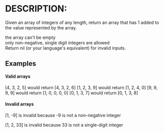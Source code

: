 # DESCRIPTION:
Given an array of integers of any length, return an array that has 1 added to the value represented by the array.

the array can't be empty  
only non-negative, single digit integers are allowed  
Return nil (or your language's equivalent) for invalid inputs.  

## Examples  
#### Valid arrays  

[4, 3, 2, 5] would return [4, 3, 2, 6]
[1, 2, 3, 9] would return [1, 2, 4, 0]
[9, 9, 9, 9] would return [1, 0, 0, 0, 0]
[0, 1, 3, 7] would return [0, 1, 3, 8]

#### Invalid arrays

[1, -9] is invalid because -9 is not a non-negative integer

[1, 2, 33] is invalid because 33 is not a single-digit integer
